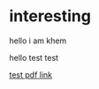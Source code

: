 # interesting

hello i am khem

hello test test

[test pdf link](https://khemnithit.github.io/interesting/GenChem_Bond.pdf)
